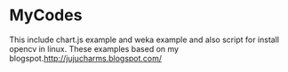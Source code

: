 MyCodes
=======

This include chart.js example and weka example and also script for install opencv in linux.
These examples based on my blogspot.http://jujucharms.blogspot.com/

